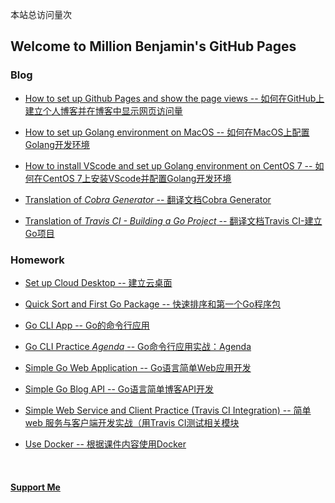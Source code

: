 <script async src="//busuanzi.ibruce.info/busuanzi/2.3/busuanzi.pure.mini.js"></script>
<span id="busuanzi_container_site_pv">本站总访问量<span id="busuanzi_value_site_pv"></span>次</span>

## Welcome to Million Benjamin's GitHub Pages

### Blog
- [How to set up Github Pages and show the page views -- 如何在GitHub上建立个人博客并在博客中显示网页访问量](https://millionbenjamin.github.io/Service-Computing/Blogs/Blog1_setup-GitHubPages-display-PV/content)
  
- [How to set up Golang environment on MacOS -- 如何在MacOS上配置Golang开发环境](https://millionbenjamin.github.io/Service-Computing/Blogs/Blog2_setup-Go-MacOS/content)

- [How to install VScode and set up Golang environment on CentOS 7 -- 如何在CentOS 7上安装VScode并配置Golang开发环境](https://millionbenjamin.github.io/Service-Computing/Blogs/Blog3_setup-VScode-Go-CentOS/content)

- [Translation of _Cobra Generator_ -- 翻译文档Cobra Generator](https://millionbenjamin.github.io/Service-Computing/Blogs/Blog4_Cobra_Generator_translation/content)


- [Translation of _Travis CI - Building a Go Project_ -- 翻译文档Travis CI-建立Go项目](https://millionbenjamin.github.io/Service-Computing/Blogs/Blog5_Travis_CI-Building-a-Go-Project_translation/content)

  
### Homework
- [Set up Cloud Desktop -- 建立云桌面](https://millionbenjamin.github.io/Service-Computing/Homework/HW1_setup-cloud-desktop/content)

- [Quick Sort and First Go Package -- 快速排序和第一个Go程序包](https://github.com/MIllionBenjamin/Service-Computing/tree/master/Homework/HW2_quickSort_first-go-package)

- [Go CLI App -- Go的命令行应用](https://github.com/MIllionBenjamin/Service-Computing/tree/master/Homework/HW3_go_CLI_app)

- [Go CLI Practice _Agenda_ -- Go命令行应用实战：Agenda](https://github.com/MIllionBenjamin/Service-Computing/tree/master/Homework/HW4_CLI_practice_Agenda)

- [Simple Go Web Application -- Go语言简单Web应用开发](https://github.com/MIllionBenjamin/Service-Computing/tree/master/Homework/HW5_web_develop_exercise)

- [Simple Go Blog API -- Go语言简单博客API开发](https://github.com/MIllionBenjamin/Service-Computing/tree/master/Homework/HW6_blog_api)

- [Simple Web Service and Client Practice (Travis CI Integration) -- 简单 web 服务与客户端开发实战（用Travis CI测试相关模块](https://github.com/MIllionBenjamin/Service-Computing/tree/master/Homework/HW7_Teamwork_simple-web-service-client-practice_travis-test)

- [Use Docker -- 根据课件内容使用Docker](https://github.com/MIllionBenjamin/Service-Computing/tree/master/Homework/HW8_use-docker)

<br>

#### [Support Me](https://millionbenjamin.github.io/Service-Computing/SupportMe)
